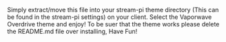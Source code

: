 Simply extract/move this file into your stream-pi theme directory (This can be found in the stream-pi settings) on your client. Select the Vaporwave Overdrive
theme and enjoy!
 To be suer that the theme works please delete the README.md file over installing, Have Fun!
